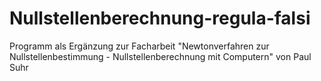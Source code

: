 # Nullstellenberechnung-regula-falsi
Programm als Ergänzung zur Facharbeit "Newtonverfahren zur Nullstellenbestimmung - Nullstellenberechnung mit Computern" von Paul Suhr
